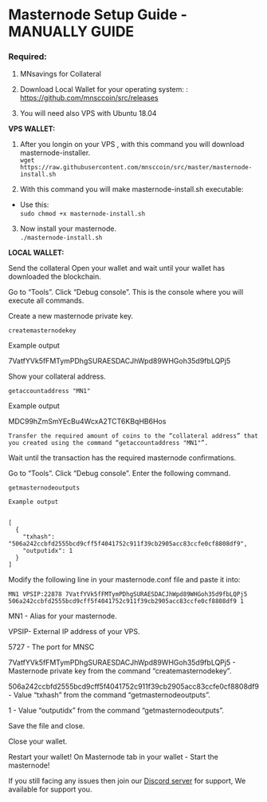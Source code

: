 # Masternode Setup Guide - MANUALLY GUIDE

### Required:

1. MNsavings for Collateral 

2. Download Local Wallet for your operating system: : https://github.com/mnsccoin/src/releases

3. You will need also VPS with Ubuntu 18.04

**VPS WALLET:**

1. After you longin on your VPS , with this command you will download masternode-installer.   
`wget https://raw.githubusercontent.com/mnsccoin/src/master/masternode-install.sh`  
 

2. With this command you will make masternode-install.sh executable:  

- Use this: <br>
`sudo chmod +x masternode-install.sh` <br>

3. Now install your masternode.  
`./masternode-install.sh`




**LOCAL WALLET:**

Send the collateral
Open your wallet and wait until your wallet has downloaded the blockchain.

Go to “Tools”.
Click “Debug console”.
This is the console where you will execute all commands.

Create a new masternode private key.

```
createmasternodekey
```

Example output

7VatfYVk5fFMTymPDhgSURAESDACJhWpd89WHGoh35d9fbLQPj5

Show your collateral address.
```
getaccountaddress "MN1"
```

Example output

MDC99hZmSmYEcBu4WcxA2TCT6KBqHB6Hos
```
Transfer the required amount of coins to the “collateral address” that you created using the command “getaccountaddress "MN1"”.
```
Wait until the transaction has the required masternode confirmations.

Go to “Tools”.
Click “Debug console”.
Enter the following command.
```
getmasternodeoutputs
```
```
Example output


[
  {
    "txhash": "506a242ccbfd2555bcd9cff5f4041752c911f39cb2905acc83ccfe0cf8808df9",
    "outputidx": 1
  }
]
```

Modify the following line in your masternode.conf file and paste it into:
```
MN1 VPSIP:22878 7VatfYVk5fFMTymPDhgSURAESDACJhWpd89WHGoh35d9fbLQPj5 506a242ccbfd2555bcd9cff5f4041752c911f39cb2905acc83ccfe0cf8808df9 1
```
MN1 - Alias for your masternode.

VPSIP- External IP address of your VPS.

5727 - The port for MNSC

7VatfYVk5fFMTymPDhgSURAESDACJhWpd89WHGoh35d9fbLQPj5 - Masternode private key from the command “createmasternodekey”.

506a242ccbfd2555bcd9cff5f4041752c911f39cb2905acc83ccfe0cf8808df9 - Value “txhash” from the command “getmasternodeoutputs”.

1 - Value “outputidx” from the command “getmasternodeoutputs”.


Save the file and close.

Close your wallet.

Restart your wallet! 
On Masternode tab in your wallet - Start the masternode! 

If you still facing any issues then join our <a href="https://discord.gg/PW77729pAq"> Discord server</a> for support, We available for support you.
